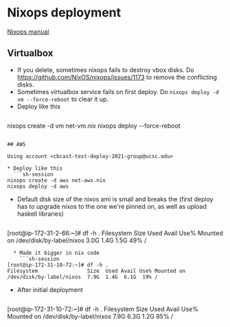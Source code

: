 # Nixops deployment

[Nixops manual](https://releases.nixos.org/nixops/nixops-1.7/manual/manual.html)

## Virtualbox

* If you delete, sometimes nixops fails to destroy vbox disks. Do
  <https://github.com/NixOS/nixops/issues/1173> to remove the conflicting
  disks.
* Sometimes virtualbox service fails on first deploy. Do `nixops deploy -d vm
  --force-reboot` to clear it up.
* Deploy like this
  ```sh-session
nixops create -d vm net-vm.nix
nixops deploy --force-reboot
```

## AWS

Using account <cbcast-test-deploy-2021-group@ucsc.edu>

* Deploy like this
  ```sh-session
nixops create -d aws net-aws.nix
nixops deploy -d aws
```
* Default disk size of the nixos ami is small and breaks the (first deploy has to upgrade nixos to the one we're pinned on, as well as upload haskell libraries)
  ```sh-session
[root@ip-172-31-2-66:~]# df -h .
Filesystem                Size  Used Avail Use% Mounted on
/dev/disk/by-label/nixos  3.0G  1.4G  1.5G  49% /
```
  * Made it bigger in nix code
    ```sh-session
[root@ip-172-31-10-72:~]# df -h .
Filesystem                Size  Used Avail Use% Mounted on
/dev/disk/by-label/nixos  7.9G  1.4G  6.1G  19% /
```
  * After initial deployment
    ```sh-session
[root@ip-172-31-10-72:~]# df -h .
Filesystem                Size  Used Avail Use% Mounted on
/dev/disk/by-label/nixos  7.9G  6.3G  1.2G  85% /
```
